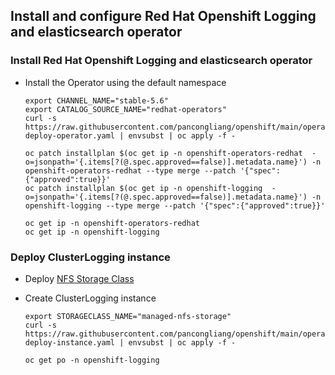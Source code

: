 ## Install and configure Red Hat Openshift Logging and elasticsearch operator

### Install Red Hat Openshift Logging and elasticsearch operator

* Install the Operator using the default namespace
  ```
  export CHANNEL_NAME="stable-5.6"
  export CATALOG_SOURCE_NAME="redhat-operators"
  curl -s https://raw.githubusercontent.com/pancongliang/openshift/main/operator/logging/elasticsearch/01-deploy-operator.yaml | envsubst | oc apply -f -

  oc patch installplan $(oc get ip -n openshift-operators-redhat  -o=jsonpath='{.items[?(@.spec.approved==false)].metadata.name}') -n openshift-operators-redhat --type merge --patch '{"spec":{"approved":true}}'
  oc patch installplan $(oc get ip -n openshift-logging  -o=jsonpath='{.items[?(@.spec.approved==false)].metadata.name}') -n openshift-logging --type merge --patch '{"spec":{"approved":true}}'

  oc get ip -n openshift-operators-redhat
  oc get ip -n openshift-logging
  ```
  

### Deploy ClusterLogging instance

* Deploy [NFS Storage Class](https://github.com/pancongliang/openshift/blob/main/storage/nfs-storageclass/readme.md)

* Create ClusterLogging instance
  ```
  export STORAGECLASS_NAME="managed-nfs-storage"
  curl -s https://raw.githubusercontent.com/pancongliang/openshift/main/operator/logging/elasticsearch/02-deploy-instance.yaml | envsubst | oc apply -f -

  oc get po -n openshift-logging
  ```
